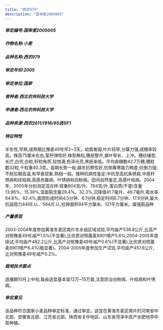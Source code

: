```yaml
---
title: "西农979"
description: "国审麦2005005"
---
```

##### 审定编号:国审麦2005005

##### 作物名称:小麦

##### 品种名称:西农979

##### 审定年份:2005

##### 审定单位:国家

##### 育种者:西北农林科技大学

##### 申请者:西北农林科技大学

##### 品种来源:西农2611/(918/95选1)F1

##### 特征特性
半冬性,早熟,成熟期比豫麦49号早2~3天。幼苗匍匐,叶片较窄,分蘖力强,成穗率较高。株高75厘米左右,茎秆弹性好,株型略松,穗层整齐,旗叶窄长、上冲。穗纺锤型,长芒,白壳,白粒,籽粒角质,较饱满,色泽光亮,黑胚率低。平均亩穗数42.7万穗,穗粒数32粒,千粒重40.3克。苗期长势一般,越冬抗寒性好,抗倒春寒能力稍差;抗倒力强;不耐后期高温,有早衰现象,熟相一般。接种抗病性鉴定:中抗至高抗条锈病,中感秆锈病和纹枯病,高感赤霉病、叶锈病和白粉病。田间自然鉴定,高感叶枯病。2004年、2005年分别测定混合样:容重804克/升、784克/升,蛋白质(干基)含量13.96%、15.39%,湿面筋含量29.4%、32.3%,沉降值41.7毫升、49.7毫升,吸水率64.8%、62.4%,面团形成时间4.5分钟、6.1分钟,稳定时间8.7分钟、17.9分钟,最大抗延阻力440E.U.、564/E.U.,拉伸面积94平方厘米、121平方厘米。属强筋品种

##### 产量表现
2003-2004年度参加黄淮冬麦区南片冬水组区域试验,平均亩产536.8公斤,比高产对照豫麦49号减产1.5%(不显著),比优质对照藁麦8901增产5.6%;2004-2005年度续试,平均亩产482.2公斤,比高产对照豫麦49号减产0.6%(不显著),比优质对照藁麦8901增产6.4%(极显著)。2004-2005年度参加生产试验,平均亩产457.6公斤,比对照豫麦49号减产0.2%。

##### 栽培技术要点
适播期10月上中旬,每亩适宜基本苗12万~15万苗,注意防治白粉病、叶枯病和叶锈病。

##### 审定意见
该品种符合国家小麦品种审定标准，通过审定。适宜在黄淮冬麦区南片的河南省中北部、安徽省北部、江苏省北部、陕西省关中地区、山东省菏泽中高产水肥地早中茬种植。
